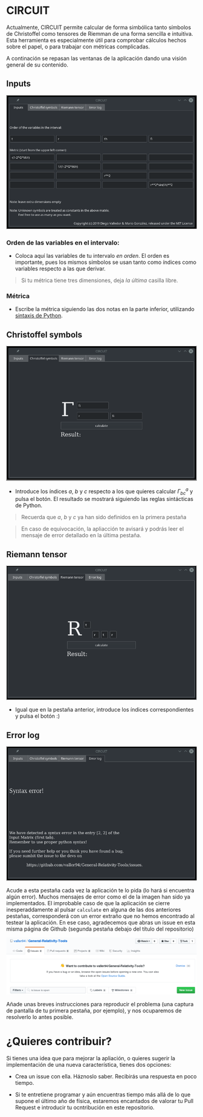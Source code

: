 # CIRCUIT


Actualmente, CIRCUIT permite calcular de forma simbólica tanto símbolos de Christoffel como tensores de Riemman de una forma sencilla e intuitiva. Esta herramienta es especialmente útil para comprobar cálculos hechos sobre el papel, o para trabajar con métricas complicadas.

A continación se repasan las ventanas de la aplicación dando una visión general de su contenido.


## Inputs

![tab0](./images/tab0.png)

### Orden de las variables en el intervalo:

  - Coloca aquí las variables de tu intervalo *en orden*. El orden es importante, pues los mismos símbolos se usan tanto como índices como variables respecto a las que derivar. 

  > Si tu métrica tiene tres dimensiones, deja *la última* casilla libre.

### Métrica
  
  - Escribe la métrica siguiendo las dos notas en la parte inferior, utilizando [sintaxis de Python](https://en.wikibooks.org/wiki/Python_Programming/Basic_Math).


## Christoffel symbols

![tab1](./images/tab1.png)

  - Introduce los índices $a$, $b$ y $c$ respecto a los que quieres calcular $\Gamma^a_{bc}$ y pulsa el botón. El resultado se mostrará siguiendo las reglas sintácticas de Python.

  > Recuerda que $a$, $b$ y $c$ ya han sido definidos en la primera pestaña

  > En caso de equivocación, la apliacción te avisará y podrás leer el mensaje de error detallado en la última pestaña.

## Riemann tensor

![tab2](./images/tab2.png)

  - Igual que en la pestaña anterior, introduce los índices correspondientes y pulsa el botón :) 

## Error log

![tab3](./images/tab3.png)

Acude a esta pestaña cada vez la aplicación te lo pida (lo hará si encuentra algún error). Muchos mensajes de error como el de la imagen han sido ya implementados. El improbable caso de que la aplicación se cierre inesperaddamente al pulsar `calculate` en alguna de las dos anteriores pestañas, corresponderá con un error extraño que no hemos encontrado al testear la aplicación. En ese caso, agradecemos que abras un issue en esta misma página de Github (segunda pestaña debajo del título del repositorio)

![issue](./images/issue.png)

Añade unas breves instrucciones para reproducir el problema (una captura de pantalla de tu primera pestaña, por ejemplo), y nos ocuparemos de resolverlo lo antes posible.

# ¿Quieres contribuir?

Si tienes una idea que para mejorar la apliación, o quieres sugerir la implementación de una nueva característica, tienes dos opciones:

  - Crea un issue con ella. Háznoslo saber. Recibirás una respuesta en poco tiempo.

  - Si te entretiene programar y aún encuentras tiempo más allá de lo que supone el último año de física, estaremos encantados de valorar tu Pull Request e introducir tu ocntribución en este repositorio.






